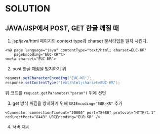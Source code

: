 # SOLUTION

## JAVA/JSP에서 POST, GET 한글 깨질 때

1. jsp/java/html 페이지의 context type과 charset 문서타입을 일치 시킨다.

```markup
<%@ page language="java" contentType="text/html; charset=EUC-KR"
    pageEncoding="EUC-KR"%>
<meta charset="EUC-KR">
```

  2. post 한글 깨짐을 방지하기 위

```java
request.setCharacterEncoding("EUC-KR");
response.setContentType("text/html;charset=EUC-KR");
```

위 코드를 `request.getParameter("paran")` 위에 선언

  3. get 방식 깨짐을 방지하기 위해 `URIEncoding="EUR-KR"` 추가

```markup
<Connector connectionTimeout="20000" port="8080" protocol="HTTP/1.1" redirectPort="8443" URIEncoding="EUR-KR" />
```

  4. 서버 재시

